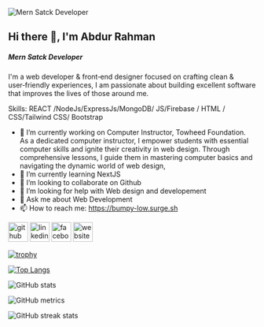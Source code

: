![Mern Satck Developer](https://i.ibb.co/7y5pBNW/Fiverr-Gig-Image-Design-01.jpg)
## Hi there 👋, I'm Abdur Rahman
##### Mern Satck Developer


I'm a web developer & front‑end designer focused on crafting clean & user‑friendly experiences, I am passionate about building excellent software that improves the lives of those around me.

Skills:   REACT /NodeJs/ExpressJs/MongoDB/ JS/Firebase / HTML / CSS/Tailwind CSS/ Bootstrap

- 🔭 I’m currently working on Computer Instructor, Towheed Foundation. As a dedicated computer instructor, I empower students with essential computer skills and ignite their creativity in web design. Through comprehensive lessons, I guide them in mastering computer basics and navigating the dynamic world of web design, 
- 🌱 I’m currently learning NextJS 
- 👯 I’m looking to collaborate on Github 
- 🤔 I’m looking for help with Web design and developement 
- 💬 Ask me about Web Development 
- 📫 How to reach me: https://bumpy-low.surge.sh 


[<img src='https://cdn.jsdelivr.net/npm/simple-icons@3.0.1/icons/github.svg' alt='github' height='40'>](https://github.com/Tanvir225)  [<img src='https://cdn.jsdelivr.net/npm/simple-icons@3.0.1/icons/linkedin.svg' alt='linkedin' height='40'>](https://www.linkedin.com/in/https://www.linkedin.com/in/md-abdur-rahman-011445234/)  [<img src='https://cdn.jsdelivr.net/npm/simple-icons@3.0.1/icons/facebook.svg' alt='facebook' height='40'>](https://www.facebook.com/https://www.facebook.com/abdurrahman.tanvir.3)  [<img src='https://cdn.jsdelivr.net/npm/simple-icons@3.0.1/icons/icloud.svg' alt='website' height='40'>](https://bumpy-low.surge.sh)  

[![trophy](https://github-profile-trophy.vercel.app/?username=Tanvir225)](https://github.com/ryo-ma/github-profile-trophy)

[![Top Langs](https://github-readme-stats.vercel.app/api/top-langs/?username=Tanvir225)](https://github.com/anuraghazra/github-readme-stats)

![GitHub stats](https://github-readme-stats.vercel.app/api?username=Tanvir225&show_icons=true)  

![GitHub metrics](https://metrics.lecoq.io/Tanvir225)  

![GitHub streak stats](https://streak-stats.demolab.com/?user=Tanvir225)  


